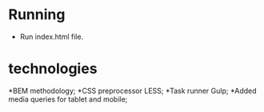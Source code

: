 # Running
* Run index.html file.


# technologies
*BEM methodology;
*CSS preprocessor LESS;
*Task runner Gulp;
*Added media queries for tablet and mobile;